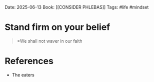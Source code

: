 Date: 2025-06-13
Book: [[CONSIDER PHLEBAS]]
Tags:  #life #mindset

# Stand firm on your belief

>*We shall not waver in our faith
# References 
- The eaters 